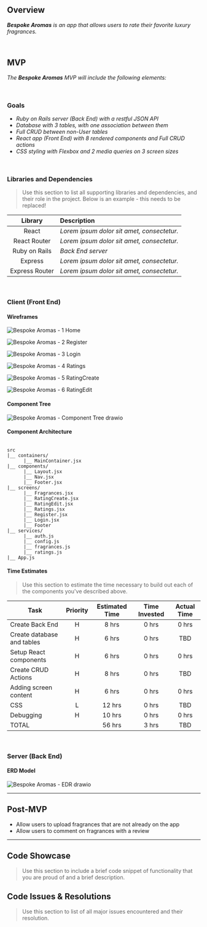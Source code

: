 ## Overview

_**Bespoke Aromas** is an app that allows users to rate their favorite luxury fragrances._

<br>

## MVP

_The **Bespoke Aromas** MVP will include the following elements:_

<br>

### Goals

- _Ruby on Rails server (Back End) with a restful JSON API_
- _Database with 3 tables, with one association between them_
- _Full CRUD between non-User tables_
- _React app (Front End) with 8 rendered components and Full CRUD actions_
- _CSS styling with Flexbox and 2 media queries on 3 screen sizes_

<br>

### Libraries and Dependencies

> Use this section to list all supporting libraries and dependencies, and their role in the project. Below is an example - this needs to be replaced!

|     Library      | Description                                |
| :--------------: | :----------------------------------------- |
|      React       | _Lorem ipsum dolor sit amet, consectetur._ |
|   React Router   | _Lorem ipsum dolor sit amet, consectetur._ |
|  Ruby on Rails   | _Back End server_ |
|     Express      | _Lorem ipsum dolor sit amet, consectetur._ |
|  Express Router  | _Lorem ipsum dolor sit amet, consectetur._ |

<br>

### Client (Front End)

#### Wireframes


![Bespoke Aromas - 1 Home](https://user-images.githubusercontent.com/83891591/135919644-ccf072e4-dbb8-4f9e-b659-5032e9b7fe1f.png)

![Bespoke Aromas - 2 Register](https://user-images.githubusercontent.com/83891591/135919949-2a3a356e-a628-4b52-ae69-dc2e2271eede.png)

![Bespoke Aromas - 3 Login](https://user-images.githubusercontent.com/83891591/135920123-41be15b9-7747-4cda-8e4f-1270c8f617ba.png)

![Bespoke Aromas - 4 Ratings](https://user-images.githubusercontent.com/83891591/135920235-c0469d73-b0e4-4f79-9b4e-7de90bd54a2b.png)

![Bespoke Aromas - 5 RatingCreate](https://user-images.githubusercontent.com/83891591/135920266-547dda4f-9313-41ea-85a5-f805b589abbe.png)

![Bespoke Aromas - 6 RatingEdit](https://user-images.githubusercontent.com/83891591/135920288-104a6104-32e4-4a01-a103-df8f1ff561e6.png)



#### Component Tree

![Bespoke Aromas - Component Tree drawio](https://user-images.githubusercontent.com/83891591/135920704-bfd3aaa7-6d31-4fbe-8f99-427075800065.png)

#### Component Architecture

```structure

src
|__ containers/
      |__ MainContainer.jsx
|__ components/      
      |__ Layout.jsx
      |__ Nav.jsx
      |__ Footer.jsx
|__ screens/
      |__ Fragrances.jsx
      |__ RatingCreate.jsx
      |__ RatingEdit.jsx
      |__ Ratings.jsx
      |__ Register.jsx
      |__ Login.jsx
      |__ Footer
|__ services/
      |__ auth.js
      |__ config.js
      |__ fragrances.js
      |__ ratings.js
|__ App.js

```

#### Time Estimates

> Use this section to estimate the time necessary to build out each of the components you've described above.

| Task                | Priority | Estimated Time | Time Invested | Actual Time |
| ------------------- | :------: | :------------: | :-----------: | :---------: |
| Create Back End     |    H     |     8 hrs      |     0 hrs     |    0 hrs    |
| Create database and tables |    H     |     6 hrs      |     0 hrs     |     TBD     |
| Setup React components    |    H     |     6 hrs      |     0 hrs     |    0 hrs    |
| Create CRUD Actions |    H     |     8 hrs      |     0 hrs     |     TBD     |
| Adding screen content    |    H     |     6 hrs      |     0 hrs     |    0 hrs    |
| CSS |    L     |     12 hrs      |     0 hrs     |     TBD     |
| Debugging    |    H     |     10 hrs      |     0 hrs     |    0 hrs    |
| TOTAL               |          |     56 hrs      |     3 hrs     |     TBD     |


<br>

### Server (Back End)

#### ERD Model

![Bespoke Aromas - EDR drawio](https://user-images.githubusercontent.com/83891591/135920772-f2b075fe-7ac5-49bc-8371-2d3cd96a1b72.png)

---

## Post-MVP

- Allow users to upload fragrances that are not already on the app
- Allow users to comment on fragrances with a review
---

## Code Showcase

> Use this section to include a brief code snippet of functionality that you are proud of and a brief description.

## Code Issues & Resolutions

> Use this section to list of all major issues encountered and their resolution.
